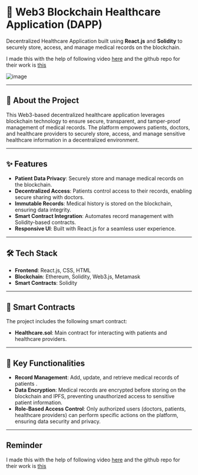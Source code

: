 # 🏥 Web3 Blockchain Healthcare Application (DAPP)

Decentralized Healthcare Application built using **React.js** and **Solidity** to securely store, access, and manage medical records on the blockchain. 

I made this with the help of following video [here](https://www.youtube.com/watch?v=DDl0I3Uita0) and the github repo for their work is [this](https://github.com/syedmuhamaddanish/Blockchain-Healthcare)

![image](https://i.ibb.co/BfhRtF2/image.png)


---

## 📖 About the Project

This Web3-based decentralized healthcare application leverages blockchain technology to ensure secure, transparent, and tamper-proof management of medical records. The platform empowers patients, doctors, and healthcare providers to securely store, access, and manage sensitive healthcare information in a decentralized environment.

---

## ✨ Features

- **Patient Data Privacy**: Securely store and manage medical records on the blockchain.
- **Decentralized Access**: Patients control access to their records, enabling secure sharing with doctors.
- **Immutable Records**: Medical history is stored on the blockchain, ensuring data integrity.
- **Smart Contract Integration**: Automates record management with Solidity-based contracts.
- **Responsive UI**: Built with React.js for a seamless user experience.

---

## 🛠️ Tech Stack

- **Frontend**: React.js, CSS, HTML
- **Blockchain**: Ethereum, Solidity, Web3.js, Metamask
- **Smart Contracts**: Solidity

---

## 📜 Smart Contracts

The project includes the following smart contract:

- **Healthcare.sol**: Main contract for interacting with patients and healthcare providers.

---

## 🔑 Key Functionalities

- **Record Management**: Add, update, and retrieve medical records of patients .
- **Data Encryption**: Medical records are encrypted before storing on the blockchain and IPFS, preventing unauthorized access to sensitive patient information.
- **Role-Based Access Control**: Only authorized users (doctors, patients, healthcare providers) can perform specific actions on the platform, ensuring data security and privacy.
---

## Reminder


I made this with the help of following video [here](https://www.youtube.com/watch?v=DDl0I3Uita0) and the github repo for their work is [this](https://github.com/syedmuhamaddanish/Blockchain-Healthcare)